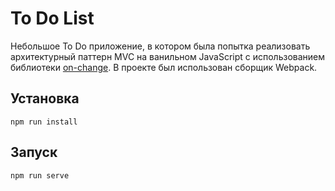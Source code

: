 # To Do List
Небольшое To Do приложение, в котором была попытка реализовать архитектурный паттерн MVC на ванильном JavaScript с использованием библиотеки [on-change](https://github.com/sindresorhus/on-change "on-change"). В проекте был использован сборщик Webpack.

## Установка
`npm run install`

## Запуск
`npm run serve`